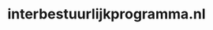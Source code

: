 ---
layout: post
title: "interbestuurlijkprogramma.nl"
internal_url: "/dutchgov/interbestuurlijkprogramma.nl.html"
subdomains_count: 2
all_subdomains_count: 2
urls_count: 2
ssl_rank: 0
http_rank: 75
url_link: /data/interbestuurlijkprogramma.nl/urls.txt
all_subdomains_link: /data/interbestuurlijkprogramma.nl/all_subdomains.txt
subdomains_link: /data/interbestuurlijkprogramma.nl/subdomains.txt
categories: dutchgov
---